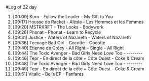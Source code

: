 #Log of 22 day

1. [00:00] Korn - Follow the Leader - My Gift to You
1. [09:17] Housse de Racket - Alésia - Les Hommes et les Femmes
1. [09:20] MSTRKRFT - The Looks - Bodywork
1. [09:26] Phonat - Phonat - Learn to Recycle
1. [09:31] Justice - Waters of Nazareth - Waters of Nazareth
1. [09:36] Teenage Bad Girl - Cocotte - Cocotte
1. [09:40] Etienne de Crécy - All Right – Single - All Right
1. [09:44] The Toxic Avenger - Bad Girls Need Love Too - --------
1. [09:46] Tepr - En direct de la côte + Côte Ouest - Coke & Cream
1. [09:48] The Toxic Avenger - Bad Girls Need Love Too - --------
1. [09:49] Tepr - En direct de la côte + Côte Ouest - Coke & Cream
1. [09:51] Vitalic - Bells EP - Fanfares
